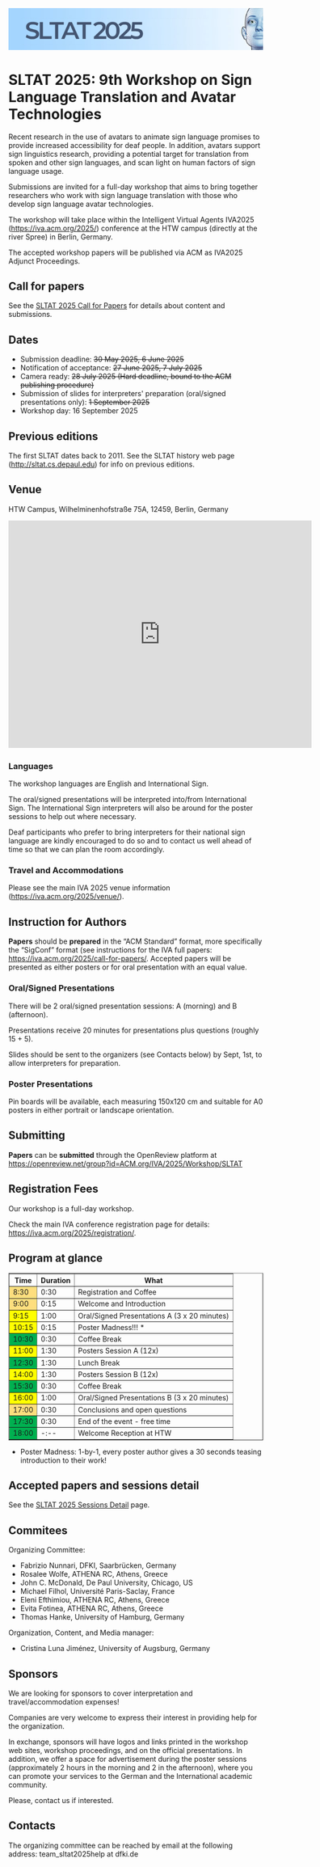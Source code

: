 ![SLTAT 2025 logo](sltat2025-logo.png)

# SLTAT 2025: 9th Workshop on Sign Language Translation and Avatar Technologies

Recent research in the use of avatars to animate sign language promises to provide increased accessibility for deaf people. In addition, avatars support sign linguistics research, providing a potential target for translation from spoken and other sign languages, and scan light on human factors of sign language usage.

Submissions are invited for a full-day workshop that aims to bring together researchers who work with sign language translation with those who develop sign language avatar technologies.

The workshop will take place within the Intelligent Virtual Agents IVA2025 (<a href="https://iva.acm.org/2025/" target="_new">https://iva.acm.org/2025/</a>) conference at the HTW campus (directly at the river Spree) in Berlin, Germany.

The accepted workshop papers will be published via ACM as IVA2025 Adjunct Proceedings.

## Call for papers

See the [SLTAT 2025 Call for Papers](SLTAT2025-CFP.md) for details about content and submissions.

## Dates

* Submission deadline: ~~30 May 2025, 6 June 2025~~
* Notification of acceptance: ~~27 June 2025, 7 July 2025~~
* Camera ready: ~~28 July 2025 (Hard deadline, bound to the ACM publishing procedure)~~
* Submission of slides for interpreters' preparation (oral/signed presentations only): ~~1 September 2025~~
* Workshop day: 16 September 2025

## Previous editions

The first SLTAT dates back to 2011.
See the SLTAT history web page (<a href="http://sltat.cs.depaul.edu" target="_new">http://sltat.cs.depaul.edu</a>) for info on previous editions.

## Venue

HTW Campus,
Wilhelminenhofstraße 75A, 12459,
Berlin,
Germany

<iframe src="https://www.google.com/maps/embed?pb=!1m18!1m12!1m3!1d9724.904697700742!2d13.507379287158205!3d52.45693119999999!2m3!1f0!2f0!3f0!3m2!1i1024!2i768!4f13.1!3m3!1m2!1s0x47a848bc4c146fdd%3A0xcdaef78fbd909c09!2sHochschule%20f%C3%BCr%20Technik%20und%20Wirtschaft%20Berlin%20(HTW%20Berlin)%20-%20Campus%20Wilhelminenhof!5e0!3m2!1sen!2sit!4v1752764239928!5m2!1sen!2sit" width="600" height="450" style="border:0;" allowfullscreen="" loading="lazy" referrerpolicy="no-referrer-when-downgrade"></iframe>

### Languages

The workshop languages are English and International Sign.

The oral/signed presentations will be interpreted into/from International Sign. The International Sign interpreters will also be around for the poster sessions to help out where necessary.

Deaf participants who prefer to bring interpreters for their national sign language are kindly encouraged to do so and to contact us well ahead of time so that we can plan the room accordingly.

### Travel and Accommodations

Please see the main IVA 2025 venue information (<a href="https://iva.acm.org/2025/venue/" target="_new">https://iva.acm.org/2025/venue/</a>).


## Instruction for Authors

**Papers** should be **prepared** in the “ACM Standard” format, more specifically the “SigConf” format (see instructions for the IVA full papers: <a href="https://iva.acm.org/2025/call-for-papers/" target="_new">https://iva.acm.org/2025/call-for-papers/</a>.
Accepted papers will be presented as either posters or for oral presentation with an equal value.


### Oral/Signed Presentations

There will be 2 oral/signed presentation sessions: A (morning) and B (afternoon).

Presentations receive 20 minutes for presentations plus questions (roughly 15 + 5).

Slides should be sent to the organizers (see Contacts below) by Sept, 1st, to allow interpreters for preparation.

### Poster Presentations

Pin boards will be available, each measuring 150x120 cm and suitable for A0 posters in either portrait or landscape orientation.

## Submitting

**Papers** can be **submitted** through the OpenReview platform at <a href="https://openreview.net/group?id=ACM.org/IVA/2025/Workshop/SLTAT" target="_new">https://openreview.net/group?id=ACM.org/IVA/2025/Workshop/SLTAT</a>


## Registration Fees

Our workshop is a full-day workshop.

Check the main IVA conference registration page for details: <a href="https://iva.acm.org/2025/registration/" target="_new">https://iva.acm.org/2025/registration/</a>.


## Program at glance


<table border="1">
  <thead>
    <tr>
      <th>Time</th>
      <th>Duration</th>
      <th>What</th>
    </tr>
  </thead>
  <tbody>
    <tr>
      <td style="background-color:rgba(255, 191, 0, 0.5);">8:30</td>
      <td>0:30</td>
      <td>Registration and Coffee</td>
    </tr>
    <tr>
      <td style="background-color: rgba(255, 191, 0, 0.5);">9:00</td>
      <td>0:15</td>
      <td>Welcome and Introduction</td>
    </tr>
    <tr>
      <td style="background-color: #FFFF00;">9:15</td>
      <td>1:00</td>
      <td>Oral/Signed Presentations A (3 x 20 minutes)</td>
    </tr>
    <tr>
      <td style="background-color: #FFFF00;">10:15</td>
      <td>0:15</td>
      <td>Poster Madness!!! *</td>
    </tr>
    <tr>
      <td style="background-color: #00B050;">10:30</td>
      <td>0:30</td>
      <td>Coffee Break</td>
    </tr>
    <tr>
      <td style="background-color: #FFFF00;">11:00</td>
      <td>1:30</td>
      <td>Posters Session A (12x)</td>
    </tr>
    <tr>
      <td style="background-color: #00B050;">12:30</td>
      <td>1:30</td>
      <td>Lunch Break</td>
    </tr>
    <tr>
      <td style="background-color: #FFFF00;">14:00</td>
      <td>1:30</td>
      <td>Posters Session B (12x)</td>
    </tr>
    <tr>
      <td style="background-color: #00B050;">15:30</td>
      <td>0:30</td>
      <td>Coffee Break</td>
    </tr>
    <tr>
      <td style="background-color: #FFFF00;">16:00</td>
      <td>1:00</td>
      <td>Oral/Signed Presentations B (3 x 20 minutes)</td>
    </tr>
    <tr>
      <td style="background-color: rgba(255, 191, 0, 0.5);">17:00</td>
      <td>0:30</td>
      <td>Conclusions and open questions</td>
    </tr>
    <tr>
      <td style="background-color: #00B050;">17:30</td>
      <td>0:30</td>
      <td>End of the event - free time</td>
    </tr>
    <tr>
      <td style="background-color: #00B050;">18:00</td>
      <td>-:--</td>
      <td>Welcome Reception at HTW</td>
    </tr>
  </tbody>
</table>

* Poster Madness: 1-by-1, every poster author gives a 30 seconds teasing introduction to their work!

## Accepted papers and sessions detail

See the [SLTAT 2025 Sessions Detail](SLTAT2025-SessionsDetail.md) page.

## Commitees

Organizing Committee:

* Fabrizio Nunnari, DFKI, Saarbrücken, Germany
* Rosalee Wolfe, ATHENA RC, Athens, Greece
* John C. McDonald, De Paul University, Chicago, US
* Michael Filhol, Université Paris-Saclay, France
* Eleni Efthimiou, ATHENA RC, Athens, Greece
* Evita Fotinea, ATHENA RC, Athens, Greece
* Thomas Hanke, University of Hamburg, Germany

Organization, Content, and Media manager:

* Cristina Luna Jiménez, University of Augsburg, Germany


## Sponsors

We are looking for sponsors to cover interpretation and travel/accommodation expenses!

Companies are very welcome to express their interest in providing help for the organization.

In exchange, sponsors will have logos and links printed in the workshop web sites, workshop proceedings, and on the official presentations.
In addition, we offer a space for advertisement during the poster sessions (approximately 2 hours in the morning and 2 in the afternoon), where you can promote your services to the German and the International academic community.

Please, contact us if interested.


## Contacts

The organizing committee can be reached by email at the following address: team_sltat2025help at dfki.de
